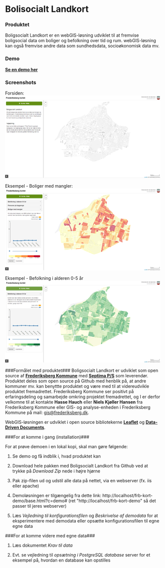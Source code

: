 Bolisocialt Landkort
========


### Produktet ###

Boligsocialt Landkort er en webGIS-løsning udviklet til at fremvise boligsocial data om boliger og befolkning over tid og rum. webGIS-løsning kan også fremvise andre data som sundhedsdata, socioøkonomisk data mv.

### Demo ###

[**Se en demo her**](http://kosgis.github.io/Boligsocialt-Landkort/base.html?c=demo#)

### Screenshots ###

Forsiden:
![](screendumps/Bosolak_forside.png)

Eksempel - Boliger med mangler:
![](screendumps/Bosolak_boligermedmangler.png)

Eksempel - Befolkning i alderen 0-5 år
![](screendumps/Bosolak_personer_0_5.png)


###Formålet med produktet###
Boligsocialt Landkort er udviklet som open source af [**Frederiksberg Kommune**](http://www.frederiksberg.dk/) med  [**Septima P/S**](http://www.septima.dk/) som leverendør. Produktet deles som open source på Github med henblik på, at andre kommuner mv. kan benyttte produktet og være med til at videreudvikle produktet fremadrettet.
Frederiksberg Kommune ser positivt på erfaringsdeling og samarbejde omkring projektet fremadrettet, og I er derfor velkomne til at kontakte **Hasse Hauch** eller **Niels Kjøller Hansen** fra Frederiksberg Kommune eller GIS- og analyse-enheden i Frederiksberg Kommune på mail: gis@frederiksberg.dk.

WebGIS-løsningen er udviklet i open source bibliotekerne [**Leaflet**](http://leafletjs.com/) og [**Data-Driven Documents**](http://d3js.org//).

###For at komme i gang (installation)###

For at prøve demoen i en lokal kopi, skal man gøre følgende: 

1. Se demo og få indblik i, hvad produktet kan

2. Download hele pakken med Boligsocialt Landkort fra Github ved at trykke på *Download Zip* nede i højre hjørne

3. Pak zip-filen ud og udstil alle data på nettet, via en webserver (fx. iis eller apache)
 
4. Demoløsningen er tilgængelig fra dette link: http://localhost/frb-kort-demo/base.html?c=demo# (ret "http://localhost/frb-kort-demo" så det passer til jeres webserver)

5. Læs *Vejledning til konfigurationsfilen* og *Beskrivelse af demodata* for at eksperimentere med demodata eller opsætte konfigurationsfilen til egne egne data

###For at komme videre med egne data###

1. Læs dokumentet *Krav til data*

2. Evt. se vejledning til *opsætning i PostgreSQL database* server for et eksempel på, hvordan en database kan opstilles
